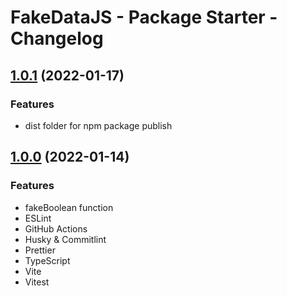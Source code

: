 # FakeDataJS - Package Starter - Changelog

## [1.0.1](https://github.com/fake-data-js/fake-boolean) (2022-01-17)

### Features

- dist folder for npm package publish

## [1.0.0](https://github.com/fake-data-js/fake-boolean) (2022-01-14)

### Features

- fakeBoolean function
- ESLint
- GitHub Actions
- Husky & Commitlint
- Prettier
- TypeScript
- Vite
- Vitest
